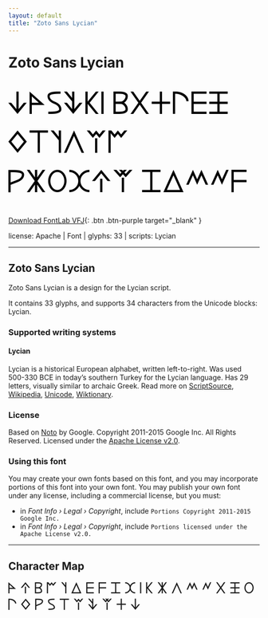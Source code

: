 ```yaml
---
layout: default
title: "Zoto Sans Lycian"
---
```


# Zoto Sans Lycian

<div contenteditable="true" style="font-family: 'Zoto Sans Lycian'; font-size: 4em; color:black; margin: 0.5em 0 0.5em 0; line-height: 1.4em;">
𐊜𐊀𐊖𐊙𐊋𐊊 𐊂𐊐𐊛𐊓𐊆𐊑 𐊔𐊗𐊄𐊍𐊘𐊃 𐊕𐊌𐊒𐊉𐊁𐊚 𐊈𐊅𐊎𐊏𐊇
</div>

[Download FontLab VFJ](https://downgit.github.io/#/home?url=https://github.com/fontlabcom/getgo-fonts/blob/main/getgo-fonts/apache/zotosans/zotosans-lycian.ttf){: .btn .btn-purple target="_blank" }

license: Apache \| Font \| glyphs: 33 \| scripts: Lycian

---


## Zoto Sans Lycian

Zoto Sans Lycian is a design for the Lycian script.

It contains 33 glyphs, and supports 34 characters from the Unicode blocks: Lycian.


### Supported writing systems


#### Lycian

Lycian is a historical European alphabet, written left-to-right. Was used 500-330 BCE in today’s southern Turkey for the Lycian language. Has 29 letters, visually similar to archaic Greek. Read more on [ScriptSource](https://scriptsource.org/scr/Lyci), [Wikipedia](https://en.wikipedia.org/wiki/ISO_15924:Lyci), [Unicode](https://www.unicode.org/versions/Unicode13.0.0/ch08.pdf#G26507), [Wiktionary](https://en.wiktionary.org/wiki/Category:Lycian_script).


### License

Based on [Noto](https://github.com/notofonts) by Google. Copyright 2011-2015 Google Inc. All Rights Reserved. Licensed under the [Apache License v2.0](https://www.apache.org/licenses/LICENSE-2.0.txt).

### Using this font

You may create your own fonts based on this font, and you may incorporate portions of this font into your own font. You may publish your own font under any license, including a commercial license, but you must:

- in _Font Info › Legal › Copyright_, include `Portions Copyright 2011-2015 Google Inc.`
- in _Font Info › Legal › Copyright_, include `Portions licensed under the Apache License v2.0.`


---

## Character Map

<div style="font-family: 'Zoto Sans Lycian'; font-size: 2em;">
𐊀 𐊁 𐊂 𐊃 𐊄 𐊅 𐊆 𐊇 𐊈 𐊉 𐊊 𐊋 𐊌 𐊍 𐊎 𐊏 𐊐 𐊑 𐊒 𐊓 𐊔 𐊕 𐊖 𐊗 𐊘 𐊙 𐊚 𐊛 𐊜
</div>

